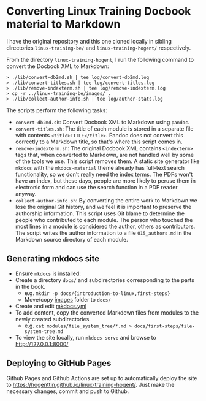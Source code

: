# Converting Linux Training Docbook material to Markdown

I have the original repository and this one cloned locally in sibling directories `linux-training-be/` and `linux-training-hogent/` respectively.

From the directory `linux-training-hogent`, I run the following command to convert the Docbook XML to Markdown:

```console
> ./lib/convert-db2md.sh | tee log/convert-db2md.log
> ./lib/convert-titles.sh | tee log/convert-titles.log
> ./lib/remove-indexterm.sh | tee log/remove-indexterm.log
> cp -r ../linux-training-be/images/ .
> ./lib/collect-author-info.sh | tee log/author-stats.log
```

The scripts perform the following tasks:

- `convert-db2md.sh`: Convert Docbook XML to Markdown using `pandoc`.
- `convert-titles.sh`: The title of each module is stored in a separate file with contents `<title>TITLE</title>`. Pandoc does not convert this correctly to a Markdown title, so that's where this script comes in.
- `remove-indexterm.sh`: The original Docbook XML contains `<indexterm>` tags that, when converted to Markdown, are not handled well by some of the tools we use. This script removes them. A static site generator like `mkdocs` with the `mkdocs-material` theme already has full-text search functionality, so we don't really need the index terms. The PDFs won't have an index, but these days, people are more likely to peruse them in electronic form and can use the search function in a PDF reader anyway.
- `collect-author-info.sh`: By converting the entire work to Markdown we lose the original Git history, and we feel it is important to preserve the authorship information. This script uses Git blame to determine the people who contributed to each module. The person who touched the most lines in a module is considered the author, others as contributors. The script writes the author information to a file `015_authors.md` in the Markdown source directory of each module.

## Generating mkdocs site

- Ensure `mkdocs` is installed:
- Create a directory `docs/` and subdirectories corresponding to the parts in the book.
    - e.g. `mkdir -p docs/{introduction-to-linux,first-steps}`
    - Move/copy [images](https://github.com/linuxtraining/lt/tree/master/images) folder to `docs/`
- Create and edit [mkdocs.yml](mkdocs.yml)
- To add content, copy the converted Markdown files from modules to the newly created subdirectories.
    - e.g. `cat modules/file_system_tree/*.md > docs/first-steps/file-system-tree.md`
- To view the site locally, run `mkdocs serve` and browse to <http://127.0.0.1:8000/>

## Deploying to GitHub Pages

Github Pages and Github Actions are set up to automatically deploy the site to <https://hogenttin.github.io/linux-training-hogent/>. Just make the necessary changes, commit and push to Github.
